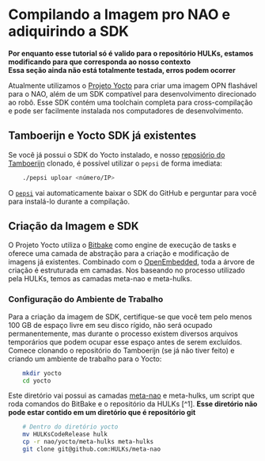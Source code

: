 # Compilando a Imagem pro NAO e adiquirindo a SDK
**Por enquanto esse tutorial só é valido para o repositório HULKs, estamos modificando para que corresponda ao nosso contexto**  
**Essa seção ainda não está totalmente testada, erros podem ocorrer**  

Atualmente utilizamos o [Projeto Yocto](https://www.yoctoproject.org/) para criar uma imagem OPN flashável para o NAO, além de um SDK compatível para desenvolvimento direcionado ao robô. Esse SDK contém uma toolchain completa para cross-compilação e pode ser facilmente instalada nos computadores de desenvolvimento.

## Tamboerijn e Yocto SDK já existentes
Se você já possui o SDK do Yocto instalado, e nosso [reposiório do Tamboerijn](https://github.com/rinobot-team/Tamboerijn) clonado, é possível utilizar o `pepsi` de forma imediata:
    
```bash
    ./pepsi uploar <número/IP>
```
O [`pepsi`](../ferramental/pepsi.md) vai automaticamente baixar o SDK do GitHub e perguntar para você para instalá-lo durante a compilação.

## Criação da Imagem e SDK
O Projeto Yocto utiliza o [Bitbake](https://www.yoctoproject.org/docs/3.1/bitbake-user-manual/bitbake-user-manual.html) como engine de execução de tasks e oferece uma camada de abstração para a criação e modificação de imagens já existentes. Combinado com o [OpenEmbedded](https://www.openembedded.org/wiki/Main_Page), toda a árvore de criação é estruturada em camadas. Nos baseando no processo utilizado pela HULKs, temos as camadas meta-nao e meta-hulks.

### Configuração do Ambiente de Trabalho
Para a criação da imagem de SDK, certifique-se que você tem pelo menos 100 GB de espaço livre em seu disco rígido, não será ocupado permanentemente, mas durante o processo existem diversos arquivos temporários que podem ocupar esse espaço antes de serem excluídos. Comece clonando o repositório do Tamboerijn (se já não tiver feito) e criando um ambiente de trabalho para o Yocto:
```bash
    mkdir yocto
    cd yocto
```
Este diretório vai possui as camadas [meta-nao](https://github.com/HULKs/meta-nao) e meta-hulks, um script que roda comandos do BitBake e o repositório da HULKs [^1]. **Esse diretório não pode estar contido em um diretório que é repositório git**

```bash
    # Dentro do diretório yocto
    mv HULKsCodeRelease hulk
    cp -r nao/yocto/meta-hulks meta-hulks
    git clone git@github.com:HULKs/meta-nao
```